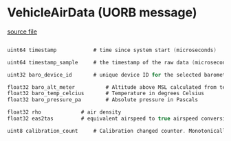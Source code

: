 # VehicleAirData (UORB message)



[source file](https://github.com/PX4/PX4-Autopilot/blob/release/1.15/msg/VehicleAirData.msg)

```c

uint64 timestamp            # time since system start (microseconds)

uint64 timestamp_sample     # the timestamp of the raw data (microseconds)

uint32 baro_device_id       # unique device ID for the selected barometer

float32 baro_alt_meter          # Altitude above MSL calculated from temperature compensated baro sensor data using an ISA corrected for sea level pressure SENS_BARO_QNH.
float32 baro_temp_celcius       # Temperature in degrees Celsius
float32 baro_pressure_pa        # Absolute pressure in Pascals

float32 rho             # air density
float32 eas2tas         # equivalent airspeed to true airspeed conversion factor

uint8 calibration_count     # Calibration changed counter. Monotonically increases whenever calibration changes.

```
